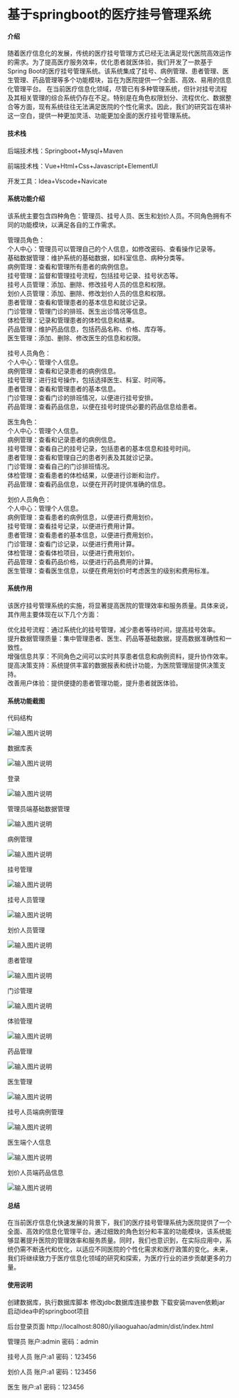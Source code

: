 # 基于springboot的医疗挂号管理系统

#### 介绍

随着医疗信息化的发展，传统的医疗挂号管理方式已经无法满足现代医院高效运作的需求。为了提高医疗服务效率，优化患者就医体验，我们开发了一款基于Spring Boot的医疗挂号管理系统。该系统集成了挂号、病例管理、患者管理、医生管理、药品管理等多个功能模块，旨在为医院提供一个全面、高效、易用的信息化管理平台。
在当前医疗信息化领域，尽管已有多种管理系统，但针对挂号流程及其相关管理的综合系统仍存在不足。特别是在角色权限划分、流程优化、数据整合等方面，现有系统往往无法满足医院的个性化需求。因此，我们的研究旨在填补这一空白，提供一种更加灵活、功能更加全面的医疗挂号管理系统。

#### 技术栈

后端技术栈：Springboot+Mysql+Maven

前端技术栈：Vue+Html+Css+Javascript+ElementUI

开发工具：Idea+Vscode+Navicate

#### 系统功能介绍

该系统主要包含四种角色：管理员、挂号人员、医生和划价人员。不同角色拥有不同的功能模块，以满足各自的工作需求。

管理员角色：  
个人中心：管理员可以管理自己的个人信息，如修改密码、查看操作记录等。  
基础数据管理：维护系统的基础数据，如科室信息、病种分类等。  
病例管理：查看和管理所有患者的病例信息。  
挂号管理：监督和管理挂号流程，包括挂号记录、挂号状态等。  
挂号人员管理：添加、删除、修改挂号人员的信息和权限。  
划价人员管理：添加、删除、修改划价人员的信息和权限。  
患者管理：查看和管理患者的基本信息和就诊记录。  
门诊管理：管理门诊的排班、医生出诊情况等信息。  
体检管理：记录和管理患者的体检信息和结果。  
药品管理：维护药品信息，包括药品名称、价格、库存等。  
医生管理：添加、删除、修改医生的信息和权限。  

挂号人员角色：  
个人中心：管理个人信息。  
病例管理：查看和记录患者的病例信息。  
挂号管理：进行挂号操作，包括选择医生、科室、时间等。  
患者管理：查看和管理患者的基本信息。  
门诊管理：查看门诊的排班情况，以便进行挂号安排。  
药品管理：查看药品信息，以便在挂号时提供必要的药品信息给患者。  

医生角色：  
个人中心：管理个人信息。  
病例管理：查看和记录患者的病例信息。  
挂号管理：查看自己的挂号记录，包括患者的基本信息和挂号时间。  
患者管理：查看和管理自己的患者列表及其就诊记录。  
门诊管理：查看自己的门诊排班情况。  
体检管理：查看患者的体检结果，以便进行诊断和治疗。  
药品管理：查看药品信息，以便在开药时提供准确的信息。  

划价人员角色：  
个人中心：管理个人信息。  
病例管理：查看患者的病例信息，以便进行费用划价。  
挂号管理：查看挂号记录，以便进行费用计算。  
患者管理：查看患者的基本信息，以便进行费用划价。  
门诊管理：查看门诊记录，以便进行费用计算。  
体检管理：查看体检项目，以便进行费用划价。  
药品管理：查看药品价格，以便进行药品费用的计算。  
医生管理：查看医生信息，以便在费用划价时考虑医生的级别和费用标准。  

#### 系统作用

该医疗挂号管理系统的实施，将显著提高医院的管理效率和服务质量。具体来说，其作用主要体现在以下几个方面：

优化挂号流程：通过系统化的挂号管理，减少患者等待时间，提高挂号效率。  
提升数据管理质量：集中管理患者、医生、药品等基础数据，提高数据准确性和一致性。  
增强信息共享：不同角色之间可以实时共享患者信息和病例资料，提升协作效率。  
提高决策支持：系统提供丰富的数据报表和统计功能，为医院管理层提供决策支持。  
改善用户体验：提供便捷的患者管理功能，提升患者就医体验。  

#### 系统功能截图

代码结构

![输入图片说明](images/e8dd1ef4e98909aa223d31ff47c6e5b.png)

数据库表

![输入图片说明](images/1de5869f8faa5de9a905b105efb2408.png)

登录

![输入图片说明](images/d1b74b1e66ae7cb4fd257a5eb8e949d.png)

管理员端基础数据管理

![输入图片说明](images/33fe6cff5608f68ffb3452c36b2df5c.png)

病例管理

![输入图片说明](images/aaa37b87582b10a383df86677f68f01.png)

挂号管理

![输入图片说明](images/6bd4c18685c99094a6fc43b572e6076.png)

挂号人员管理

![输入图片说明](images/1a685a11634f56788a06db2d81e4f8a.png)

划价人员管理

![输入图片说明](images/528d29dbf8a0f4c75747bb4fdfcfa29.png)

患者管理

![输入图片说明](images/5ac0d8148bac9934b26487e4ddce4a5.png)

门诊管理

![输入图片说明](images/5d83390854893d94901b6627fa45ee7.png)

体验管理

![输入图片说明](images/4b3d8fba2004027a3cca9451e7f8b6d.png)

药品管理

![输入图片说明](images/904353abaaa4fc6bf8f269495016027.png)

医生管理

![输入图片说明](images/02f0725b8927908fdc3fa1d2a2c0385.png)

挂号人员端病例管理

![输入图片说明](images/c227876badbbf7fe7511b336bebe6e0.png)

医生端个人信息

![输入图片说明](images/cbb09618faea78c2676ab99cde676bc.png)

划价人员端药品信息

![输入图片说明](images/1078d21057d7278d63b4e54b1783a39.png)

#### 总结

在当前医疗信息化快速发展的背景下，我们的医疗挂号管理系统为医院提供了一个全面、高效的信息化管理平台。通过细致的角色划分和丰富的功能模块，该系统能够显著提升医院的管理效率和服务质量。同时，我们也意识到，在实际应用中，系统仍需不断迭代和优化，以适应不同医院的个性化需求和医疗政策的变化。未来，我们将继续致力于医疗信息化领域的研究和探索，为医疗行业的进步贡献更多的力量。

#### 使用说明

创建数据库，执行数据库脚本 修改jdbc数据库连接参数 下载安装maven依赖jar 启动idea中的springboot项目

后台登录页面
http://localhost:8080/yiliaoguahao/admin/dist/index.html

管理员				账户:admin 		密码：admin

挂号人员				账户:a1 		密码：123456

划价人员				账户:a1 		密码：123456

医生				账户:a1 		密码：123456